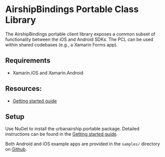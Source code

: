 # AirshipBindings Portable Class Library

The AirshipBindings portable client library exposes a common subset
of functionality between the iOS and Android SDKs. The PCL can be used within
shared codebases (e.g., a Xamarin Forms app).


## Requirements
 - Xamarin.iOS and Xamarin.Android

## Resources:
 - [Getting started guide](http://docs.urbanairship.com/platform/xamarin.html)

## Setup
Use NuGet to install the urbanairship.portable package. Detailed instructions can be found
in the [Getting started guide](http://docs.urbanairship.com/platform/xamarin.html#installation).

Both Android and iOS example apps are provided in the `samples/` directory on
[Github](https://github.com/urbanairship/xamarin-component).
